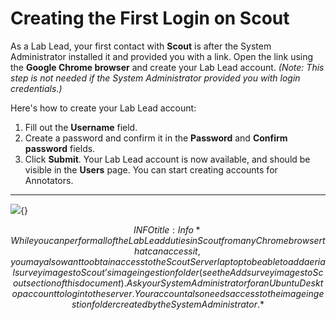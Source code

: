 # Creating the First Login on Scout

As a Lab Lead, your first contact with **Scout** is after the System Administrator installed it and provided you with a link. Open the link using the **Google Chrome browser** and create your Lab Lead account. *(Note: This step is not needed if the System Administrator provided you with login credentials.)*

Here's how to create your Lab Lead account:

1. Fill out the **Username** field.
2. Create a password and confirm it in the **Password** and **Confirm password** fields.
3. Click **Submit**. Your Lab Lead account is now available, and should be visible in the **Users** page. You can start creating accounts for Annotators.

***

![](https://lh5.googleusercontent.com/aenpSQqXPiDeLPYBZtMC6jmWivkUCrUi6sbiTC2qVjWTsAJLXvtXEazTXKENF6tyfvl52QXeDxS4zUfsLQlhppQoDMF5KSgswA6qh5uzIT7NENbzbkX0jfTXHmop59SkhkLcDEcjeuJ2d1MmjmGllo3t19u1CgUEap4aXYGPl_kRkguwqWYeUexuGmOhAA){}

$$INFO
title: Info
*While you can perform all of the Lab Lead duties in Scout from any Chrome browser that can access it, you may also want to obtain access to the Scout Server laptop to be able to add aerial survey images to Scout’s image ingestion folder (see the Add survey images to Scout section of this document). Ask your System Administrator for an Ubuntu Desktop account to log into the server. Your account also needs access to the image ingestion folder created by the System Administrator.*
$$


